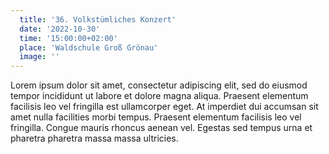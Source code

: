```yaml
---
  title: '36. Volkstümliches Konzert'
  date: '2022-10-30'
  time: '15:00:00+02:00'
  place: 'Waldschule Groß Grönau'
  image: ''
---
```


Lorem ipsum dolor sit amet, consectetur adipiscing elit, sed do eiusmod tempor incididunt ut labore et dolore magna aliqua. Praesent elementum facilisis leo vel fringilla est ullamcorper eget. At imperdiet dui accumsan sit amet nulla facilities morbi tempus. Praesent elementum facilisis leo vel fringilla. Congue mauris rhoncus aenean vel. Egestas sed tempus urna et pharetra pharetra massa massa ultricies.
